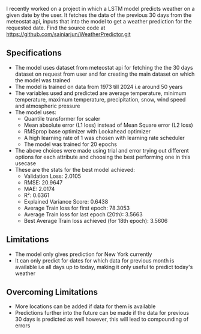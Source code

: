 I recently worked on a project in which a LSTM model predicts weather on a given date by the user. It fetches the data of the previous 30 days from the meteostat api, inputs that into the model to get a weather prediction for the requested date.
Find the source code at https://github.com/sainiarjun/WeatherPredictor.git
## Specifications
- The model uses dataset from meteostat api for fetching the the 30 days dataset on request from user and for creating the main dataset on which the model was trained
- The model is trained on data from 1973 till 2024 i.e around 50 years
- The variables used and predicted are average temperature, minimum temperature, maximum temperature, precipitation, snow, wind speed and atmospheric pressure
- The model uses:
	- Quantile transformer for scaler
	- Mean absolute error (L1 loss) instead of Mean Square error (L2 loss)
	- RMSprop  base optimizer with Lookahead optimizer 
	- A high learning rate of 1 was chosen with learning rate scheduler
	- The model was trained for 20 epochs
- The above choices were made using trial and error trying out different options for each attribute and choosing the best performing one in this usecase
- These are the stats for the best model achieved:
	- Validation Loss: 2.0105
	- RMSE: 20.9647 
	- MAE: 2.0174 
	- R²: 0.6361 
	- Explained Variance Score: 0.6438
	- Average Train loss for first epoch: 78.3053
	- Average Train loss for last epoch (20th): 3.5663
	- Best Average Train loss achieved (for 18th epoch): 3.5606
## Limitations 
- The model only gives prediction for New York currently
- It can only predict for dates for which data for previous month is available i.e all days up to today, making it only useful to predict today's weather 

## Overcoming Limitations
- More locations can be added if data for them is available
- Predictions further into the future can be made if the data for previous 30 days is predicted as well however, this will lead to compounding of errors 
